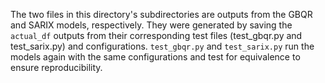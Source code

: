 The two files in this directory's subdirectories are outputs from the GBQR and SARIX models, respectively. They were generated by saving the `actual_df` outputs from their corresponding test files (test_gbqr.py and test_sarix.py) and configurations. `test_gbqr.py` and `test_sarix.py` run the models again with the same configurations and test for equivalence to ensure reproducibility.